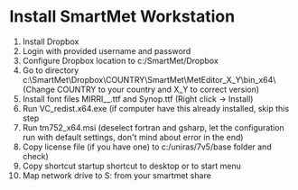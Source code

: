 # Install SmartMet Workstation

1. Install Dropbox
2. Login with provided username and password
3. Configure Dropbox location to c:/SmartMet/Dropbox
4. Go to directory c:\SmartMet\Dropbox\COUNTRY\SmartMet\MetEditor_X_Y\bin_x64\ (Change COUNTRY to your country and X_Y to correct version)
5. Install font files MIRRI__.ttf and Synop.ttf (Right click -> Install)
6. Run VC_redist.x64.exe (if computer have this already installed, skip this step
7. Run tm752_x64.msi (deselect fortran and gsharp, let the configuration run with default settings, don't mind about error in the end)
8. Copy license file (if you have one) to c:/uniras/7v5/base folder and check)
9. Copy shortcut startup shortcut to desktop or to start menu
10. Map network drive to S: from your smartmet share 
